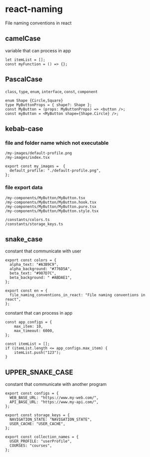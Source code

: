 # react-naming

File naming conventions in react



## camelCase

variable that can process in app

```TSX
let itemList = [];
const myFunction = () => {};
```


## PascalCase

`class`, `type`, `enum`, `interface`, `const`, `component`

```TSX
enum Shape {Circle,Square}
type MyButtonProps = { shape?: Shape };
const MyButton = (props: MyButtonProps) => <button />;
const myButton = <MyButton shape={Shape.Circle} />;
```


## kebab-case

### file and folder name which not executable

```
/my-images/default-profile.png
/my-images/index.tsx
```

```TSX
export const my_images =  {
  default_profile: "./default-profile.png",
};
```

### file export data

```
/my-components/MyButton/MyButton.tsx
/my-components/MyButton/MyButton.hook.tsx
/my-components/MyButton/MyButton.pure.tsx
/my-components/MyButton/MyButton.style.tsx

/constants/colors.ts
/constants/storage_keys.ts
```

## snake_case

constant that communicate with user

```TSX
export const colors = {
  alpha_text: "#A3B9C9",
  alpha_background: "#776D5A",
  beta_text: "#987D7C",
  beta_background: " #ABDAE1",
};

export const en = {
  file_naming_conventions_in_react: "File naming conventions in react",
};
```

constant that can process in app

```TSX
const app_configs = {
    max_item: 10,
    max_timeout: 6000,
};

const itemList = [];
if (itemList.length <= app_configs.max_item) {
    itemList.push("123");
}
```


## UPPER_SNAKE_CASE

constant that communicate with another program

```TSX
export const configs = {
  WEB_BASE_URL: "https://www.my-web.com/",
  API_BASE_URL: "https://www.my-api.com/",
};

export const storage_keys = {
  NAVIGATION_STATE: "NAVIGATION_STATE",
  USER_CACHE: "USER_CACHE",
};

export const collection_names = {
  USER_PROFILE: "userProfile",
  COURSES: "courses",
};
```
